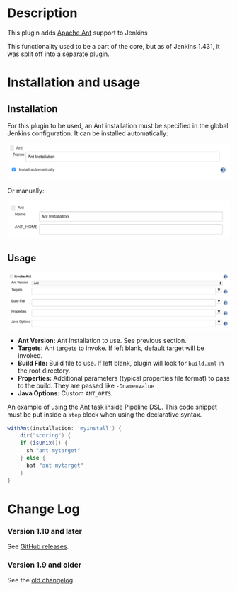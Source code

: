 # Description

This plugin adds [Apache Ant](http://ant.apache.org/) support to Jenkins

This functionality used to be a part of the core, but as of Jenkins 1.431, it was split off into a separate plugin.

# Installation and usage

## Installation

For this plugin to be used, an Ant installation must be specified in the
global Jenkins configuration. It can be installed automatically:

![](docs/images/automatic.png)

Or manually:

![](docs/images/manual.png)

## Usage

![](docs/images/usage.png)

-   **Ant Version:** Ant Installation to use. See previous section.
-   **Targets:** Ant targets to invoke. If left blank, default target will be invoked.
-   **Build File:** Build file to use. If left blank, plugin will look for `build.xml` in the root directory.
-   **Properties:** Additional parameters (typical properties file format) to pass to the build. They are passed like `-Dname=value`
-   **Java Options:** Custom `ANT_OPTS`.


An example of using the Ant task inside Pipeline DSL.
This code snippet must be put inside a `step` block when using the declarative syntax.

```groovy
withAnt(installation: 'myinstall') {
    dir("scoring") {
    if (isUnix()) {
      sh "ant mytarget"
    } else {
      bat "ant mytarget"
    }
}
```

# Change Log

### Version 1.10 and later

See [GitHub releases](https://github.com/jenkinsci/ant-plugin/releases).

### Version 1.9 and older

See the [old changelog](docs/old-changelog.md).
